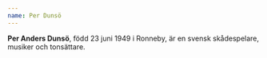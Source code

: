 ```yaml
---
name: Per Dunsö
---
```


**Per Anders Dunsö**, född 23 juni 1949 i Ronneby, är en svensk skådespelare, musiker och tonsättare.
